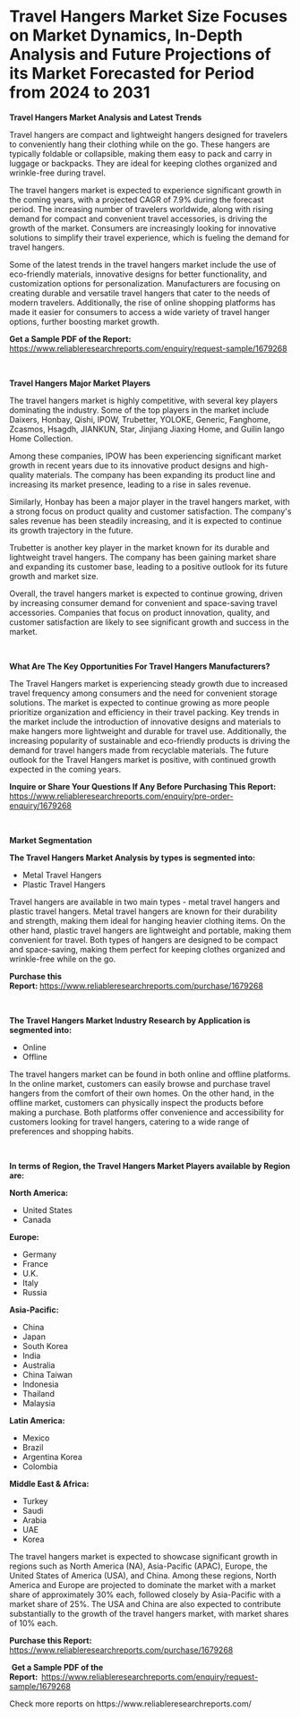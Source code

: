 <p><h1>Travel Hangers Market Size Focuses on Market Dynamics, In-Depth Analysis and Future Projections of its Market Forecasted for Period from 2024 to 2031</h1></p><p><strong>Travel Hangers Market Analysis and Latest Trends</strong></p>
<p><p>Travel hangers are compact and lightweight hangers designed for travelers to conveniently hang their clothing while on the go. These hangers are typically foldable or collapsible, making them easy to pack and carry in luggage or backpacks. They are ideal for keeping clothes organized and wrinkle-free during travel.</p><p>The travel hangers market is expected to experience significant growth in the coming years, with a projected CAGR of 7.9% during the forecast period. The increasing number of travelers worldwide, along with rising demand for compact and convenient travel accessories, is driving the growth of the market. Consumers are increasingly looking for innovative solutions to simplify their travel experience, which is fueling the demand for travel hangers.</p><p>Some of the latest trends in the travel hangers market include the use of eco-friendly materials, innovative designs for better functionality, and customization options for personalization. Manufacturers are focusing on creating durable and versatile travel hangers that cater to the needs of modern travelers. Additionally, the rise of online shopping platforms has made it easier for consumers to access a wide variety of travel hanger options, further boosting market growth.</p></p>
<p><strong>Get a Sample PDF of the Report:&nbsp;</strong> <a href="https://www.reliableresearchreports.com/enquiry/request-sample/1679268">https://www.reliableresearchreports.com/enquiry/request-sample/1679268</a></p>
<p>&nbsp;</p>
<p><strong>Travel Hangers Major Market Players</strong></p>
<p><p>The travel hangers market is highly competitive, with several key players dominating the industry. Some of the top players in the market include Daixers, Honbay, Qishi, IPOW, Trubetter, YOLOKE, Generic, Fanghome, Zcasmos, Hsagdh, JIANKUN, Star, Jinjiang Jiaxing Home, and Guilin Iango Home Collection.</p><p>Among these companies, IPOW has been experiencing significant market growth in recent years due to its innovative product designs and high-quality materials. The company has been expanding its product line and increasing its market presence, leading to a rise in sales revenue.</p><p>Similarly, Honbay has been a major player in the travel hangers market, with a strong focus on product quality and customer satisfaction. The company's sales revenue has been steadily increasing, and it is expected to continue its growth trajectory in the future.</p><p>Trubetter is another key player in the market known for its durable and lightweight travel hangers. The company has been gaining market share and expanding its customer base, leading to a positive outlook for its future growth and market size.</p><p>Overall, the travel hangers market is expected to continue growing, driven by increasing consumer demand for convenient and space-saving travel accessories. Companies that focus on product innovation, quality, and customer satisfaction are likely to see significant growth and success in the market.</p></p>
<p>&nbsp;</p>
<p><strong>What Are The Key Opportunities For Travel Hangers Manufacturers?</strong></p>
<p><p>The Travel Hangers market is experiencing steady growth due to increased travel frequency among consumers and the need for convenient storage solutions. The market is expected to continue growing as more people prioritize organization and efficiency in their travel packing. Key trends in the market include the introduction of innovative designs and materials to make hangers more lightweight and durable for travel use. Additionally, the increasing popularity of sustainable and eco-friendly products is driving the demand for travel hangers made from recyclable materials. The future outlook for the Travel Hangers market is positive, with continued growth expected in the coming years.</p></p>
<p><strong>Inquire or Share Your Questions If Any Before Purchasing This Report:</strong> <a href="https://www.reliableresearchreports.com/enquiry/pre-order-enquiry/1679268">https://www.reliableresearchreports.com/enquiry/pre-order-enquiry/1679268</a></p>
<p>&nbsp;</p>
<p><strong>Market Segmentation</strong></p>
<p><strong>The Travel Hangers Market Analysis by types is segmented into:</strong></p>
<p><ul><li>Metal Travel Hangers</li><li>Plastic Travel Hangers</li></ul></p>
<p><p>Travel hangers are available in two main types - metal travel hangers and plastic travel hangers. Metal travel hangers are known for their durability and strength, making them ideal for hanging heavier clothing items. On the other hand, plastic travel hangers are lightweight and portable, making them convenient for travel. Both types of hangers are designed to be compact and space-saving, making them perfect for keeping clothes organized and wrinkle-free while on the go.</p></p>
<p><strong>Purchase this Report:&nbsp;</strong><a href="https://www.reliableresearchreports.com/purchase/1679268">https://www.reliableresearchreports.com/purchase/1679268</a></p>
<p>&nbsp;</p>
<p><strong>The Travel Hangers Market Industry Research by Application is segmented into:</strong></p>
<p><ul><li>Online</li><li>Offline</li></ul></p>
<p><p>The travel hangers market can be found in both online and offline platforms. In the online market, customers can easily browse and purchase travel hangers from the comfort of their own homes. On the other hand, in the offline market, customers can physically inspect the products before making a purchase. Both platforms offer convenience and accessibility for customers looking for travel hangers, catering to a wide range of preferences and shopping habits.</p></p>
<p>&nbsp;</p>
<p><strong>In terms of Region, the Travel Hangers Market Players available by Region are:</strong></p>
<p>
    <p> <strong> North America: </strong>
        <ul>
            <li>United States</li>
            <li>Canada</li>
        </ul>
        </p> 
    <p> <strong> Europe: </strong>
        <ul>
            <li>Germany</li>
            <li>France</li>
            <li>U.K.</li>
            <li>Italy</li>
            <li>Russia</li>
        </ul>
        </p> 
    <p> <strong> Asia-Pacific: </strong>
        <ul>
            <li>China</li>
            <li>Japan</li>
            <li>South Korea</li>
            <li>India</li>
            <li>Australia</li>
            <li>China Taiwan</li>
            <li>Indonesia</li>
            <li>Thailand</li>
            <li>Malaysia</li>
        </ul>
        </p> 
    <p> <strong> Latin America: </strong>
        <ul>
            <li>Mexico</li>
            <li>Brazil</li>
            <li>Argentina Korea</li>
            <li>Colombia</li>
        </ul>
        </p> 
    <p> <strong> Middle East & Africa: </strong>
        <ul>
            <li>Turkey</li>
            <li>Saudi</li>
            <li>Arabia</li>
            <li>UAE</li>
            <li>Korea</li>
        </ul>
    </p>
    </p>
<p><p>The travel hangers market is expected to showcase significant growth in regions such as North America (NA), Asia-Pacific (APAC), Europe, the United States of America (USA), and China. Among these regions, North America and Europe are projected to dominate the market with a market share of approximately 30% each, followed closely by Asia-Pacific with a market share of 25%. The USA and China are also expected to contribute substantially to the growth of the travel hangers market, with market shares of 10% each.</p></p>
<p><strong>Purchase this Report: </strong><a href="https://www.reliableresearchreports.com/purchase/1679268">https://www.reliableresearchreports.com/purchase/1679268</a></p>
<p>&nbsp;<strong>Get a Sample PDF of the Report:&nbsp;&nbsp;</strong><a href="https://www.reliableresearchreports.com/enquiry/request-sample/1679268">https://www.reliableresearchreports.com/enquiry/request-sample/1679268</a></p>
<p><strong></strong></p>
<p>Check more reports on https://www.reliableresearchreports.com/</p>